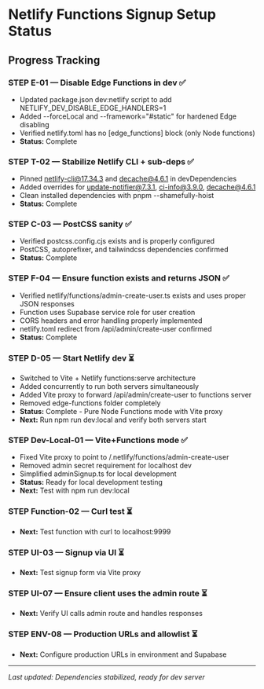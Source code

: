 # Netlify Functions Signup Setup Status

## Progress Tracking

### STEP E-01 — Disable Edge Functions in dev ✅
- Updated package.json dev:netlify script to add NETLIFY_DEV_DISABLE_EDGE_HANDLERS=1
- Added --forceLocal and --framework="#static" for hardened Edge disabling
- Verified netlify.toml has no [edge_functions] block (only Node functions)
- **Status:** Complete

### STEP T-02 — Stabilize Netlify CLI + sub-deps ✅  
- Pinned netlify-cli@17.34.3 and decache@4.6.1 in devDependencies
- Added overrides for update-notifier@7.3.1, ci-info@3.9.0, decache@4.6.1
- Clean installed dependencies with pnpm --shamefully-hoist
- **Status:** Complete

### STEP C-03 — PostCSS sanity ✅
- Verified postcss.config.cjs exists and is properly configured
- PostCSS, autoprefixer, and tailwindcss dependencies confirmed
- **Status:** Complete

### STEP F-04 — Ensure function exists and returns JSON ✅
- Verified netlify/functions/admin-create-user.ts exists and uses proper JSON responses
- Function uses Supabase service role for user creation
- CORS headers and error handling properly implemented
- netlify.toml redirect from /api/admin/create-user confirmed
- **Status:** Complete

### STEP D-05 — Start Netlify dev ⏳
- Switched to Vite + Netlify functions:serve architecture
- Added concurrently to run both servers simultaneously
- Added Vite proxy to forward /api/admin/create-user to functions server
- Removed edge-functions folder completely
- **Status:** Complete - Pure Node Functions mode with Vite proxy  
- **Next:** Run npm run dev:local and verify both servers start

### STEP Dev-Local-01 — Vite+Functions mode ✅
- Fixed Vite proxy to point to /.netlify/functions/admin-create-user
- Removed admin secret requirement for localhost dev
- Simplified adminSignup.ts for local development
- **Status:** Ready for local development testing
- **Next:** Test with npm run dev:local

### STEP Function-02 — Curl test ⏳
- **Next:** Test function with curl to localhost:9999

### STEP UI-03 — Signup via UI ⏳
- **Next:** Test signup form via Vite proxy

### STEP UI-07 — Ensure client uses the admin route ⏳
- **Next:** Verify UI calls admin route and handles responses  

### STEP ENV-08 — Production URLs and allowlist ⏳
- **Next:** Configure production URLs in environment and Supabase

---
*Last updated: Dependencies stabilized, ready for dev server*